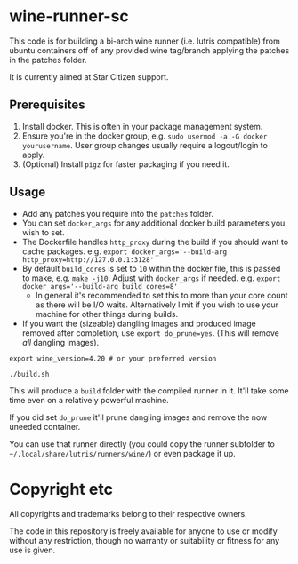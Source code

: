 # wine-runner-sc

This code is for building a bi-arch wine runner (i.e. lutris compatible) from ubuntu containers off of any provided wine tag/branch applying the patches in the patches folder.

It is currently aimed at Star Citizen support.

## Prerequisites

1) Install docker. This is often in your package management system.
2) Ensure you're in the docker group, e.g. `sudo usermod -a -G docker yourusername`. User group changes usually require a logout/login to apply.
3) (Optional) Install `pigz` for faster packaging if you need it.

## Usage

- Add any patches you require into the `patches` folder.
- You can set `docker_args` for any additional docker build parameters you wish to set.
- The Dockerfile handles `http_proxy` during the build if you should want to cache packages. e.g. `export docker_args='--build-arg http_proxy=http://127.0.0.1:3128'`
- By default `build_cores` is set to `10` within the docker file, this is passed to make, e.g. `make -j10`. Adjust with `docker_args` if needed. e.g. `export docker_args='--build-arg build_cores=8'`
  - In general it's recommended to set this to more than your core count as there will be I/O waits. Alternatively limit if you wish to use your machine for other things during builds.
- If you want the (sizeable) dangling images and produced image removed after completion, use `export do_prune=yes`. (This will remove _all_ dangling images).

```
export wine_version=4.20 # or your preferred version

./build.sh
```

This will produce a `build` folder with the compiled runner in it. It'll take some time even on a relatively powerful machine.

If you did set `do_prune` it'll prune dangling images and remove the now uneeded container.

You can use that runner directly (you could copy the runner subfolder to `~/.local/share/lutris/runners/wine/`) or even package it up.

# Copyright etc

All copyrights and trademarks belong to their respective owners.

The code in this repository is freely available for anyone to use or modify without any restriction, though no warranty or suitability or fitness for any use is given.
